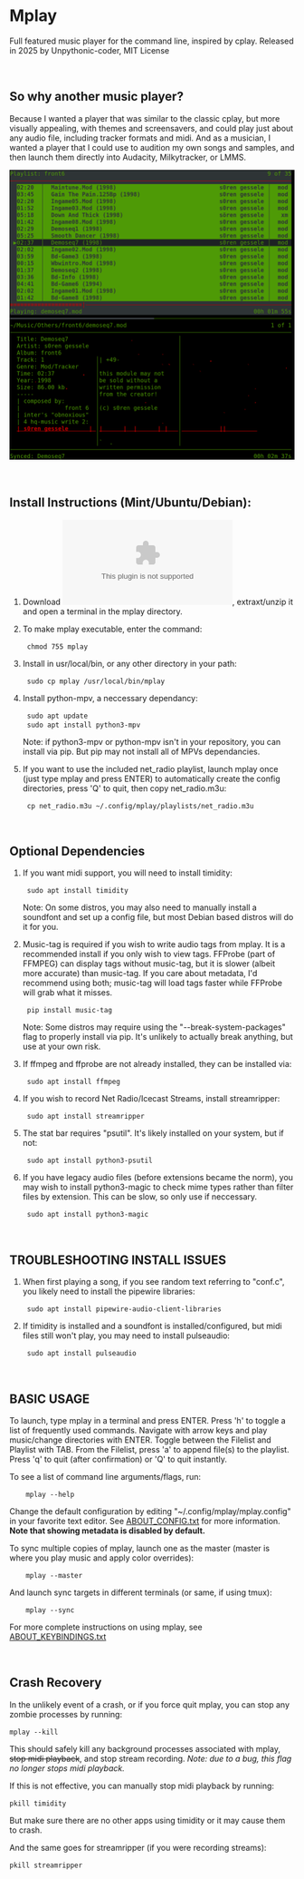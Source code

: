 Mplay
===============================================================================
Full featured music player for the command line, inspired by cplay.
Released in 2025 by Unpythonic-coder, MIT License

<br/>

So why another music player?
-------------------------------------------------------------------------------
Because I wanted a player that was similar to the classic cplay, but more visually appealing, with themes and screensavers, and  could play just about any audio file, including tracker formats and midi. And as a musician, I wanted a player that I could use to audition my own songs and samples, and then launch them directly into Audacity, Milkytracker, or LMMS.

![screenshot](screenshot.png)

<br/>

Install Instructions (Mint/Ubuntu/Debian):
-------------------------------------------------------------------------------
1. Download ![mplay.zip](https://github.com/unpythonic-coder/mplay/archive/refs/heads/main.zip), extraxt/unzip it and open a terminal in the mplay directory.

2. To make mplay executable, enter the command:

	    chmod 755 mplay

3. Install in usr/local/bin, or any other directory in your path:

	    sudo cp mplay /usr/local/bin/mplay

4. Install python-mpv, a neccessary dependancy:

	    sudo apt update
	    sudo apt install python3-mpv

	Note: if python3-mpv or python-mpv isn't in your repository, you can install via pip. But pip may not install all of MPVs dependancies.

5. If you want to use the included net_radio playlist, launch mplay once
(just type mplay and press ENTER) to automatically create the config 
directories, press 'Q' to quit, then copy net_radio.m3u:

	    cp net_radio.m3u ~/.config/mplay/playlists/net_radio.m3u
<br/>

Optional Dependencies
-------------------------------------------------------------------------------
1. If you want midi support, you will need to install timidity:

	    sudo apt install timidity

	Note: On some distros, you may also need to manually install a soundfont and
set up a config file, but most Debian based distros will do it for you.

2. Music-tag is required if you wish to write audio tags from mplay. It is a
recommended install if you only wish to view tags. FFProbe (part of FFMPEG)
can display tags without music-tag, but it is slower (albeit more accurate)
than music-tag. If you care about metadata, I'd recommend using both;
music-tag will load tags faster while FFProbe will grab what it misses.

	    pip install music-tag

	Note: Some distros may require using the "--break-system-packages" flag to
properly install via pip. It's unlikely to actually break anything, but
use at your own risk.

3. If ffmpeg and ffprobe are not already installed, they can be installed via:

	    sudo apt install ffmpeg

3. If you wish to record Net Radio/Icecast Streams, install streamripper:

	    sudo apt install streamripper

4. The stat bar requires "psutil". It's likely installed on your system, but if not:

	    sudo apt install python3-psutil

5. If you have legacy audio files (before extensions became the norm), you may
wish to install python3-magic to check mime types rather than filter files by
extension. This can be slow, so only use if neccessary.

	    sudo apt install python3-magic

<br/>

TROUBLESHOOTING INSTALL ISSUES
-------------------------------------------------------------------------------
1. When first playing a song, if you see random text referring to "conf.c",
you likely need to install the pipewire libraries:

	    sudo apt install pipewire-audio-client-libraries


2. If timidity is installed and a soundfont is installed/configured, but midi
files still won't play, you may need to install pulseaudio:

	    sudo apt install pulseaudio

<br/>

BASIC USAGE
-------------------------------------------------------------------------------
To launch, type mplay in a terminal and press ENTER.
Press 'h' to toggle a list of frequently used commands.
Navigate with arrow keys and play music/change directories with ENTER.
Toggle between the Filelist and Playlist with TAB.
From the Filelist, press 'a' to append file(s) to the playlist.
Press 'q' to quit (after confirmation) or 'Q' to quit instantly.

To see a list of command line arguments/flags, run:

	    mplay --help

Change the default configuration by editing "~/.config/mplay/mplay.config"
in your favorite text editor. See [ABOUT_CONFIG.txt](ABOUT_CONFIG.txt)  for more information.
**Note that showing metadata is disabled by default.**

To sync multiple copies of mplay, launch one as the master (master is 
where you play music and apply color overrides):

	    mplay --master

And launch sync targets in different terminals (or same, if using tmux):

	    mplay --sync

For more complete instructions on using mplay, see [ABOUT_KEYBINDINGS.txt](ABOUT_KEYBINDINGS.txt) 

<br/>

Crash Recovery
-------------------------------------------------------------------------------
In the unlikely event of a crash, or if you force quit mplay, you can stop any
zombie processes by running:

	mplay --kill

This should safely kill any background processes associated with mplay,
~~stop midi playback~~, and stop stream recording.
*Note: due to a bug, this flag no longer stops midi playback.*

If this is not effective, you can manually stop midi playback by running:

	pkill timidity

But make sure there are no other apps using timidity or it may cause them
to crash.

And the same goes for streamripper (if you were recording streams):

	pkill streamripper
